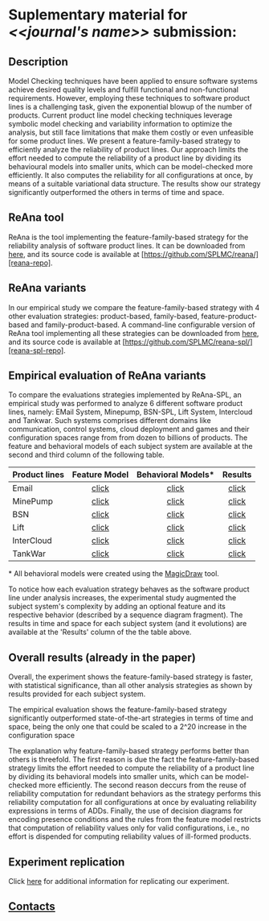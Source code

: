 # Suplementary material for *<<journal's name>>* submission:

## Description

Model Checking techniques have been applied to ensure software systems achieve
desired quality levels and fulfill functional and non-functional requirements.
However, employing these techniques to software product lines is a challenging
task, given the exponential blowup of the number of products. Current product
line model checking techniques leverage symbolic model checking and variability
information to optimize the analysis, but still face limitations that make them
costly or even unfeasible for some product lines. We present a
feature-family-based strategy to efficiently analyze the reliability of product
lines. Our approach limits the effort needed to compute the reliability of a
product line by dividing its behavioural models into smaller units, which can be
model-checked more efficiently. It also computes the reliability for all
configurations at once, by means of a suitable variational data structure. The
results show our strategy significantly outperformed the others in terms of time
and space.

## ReAna tool

ReAna is the tool implementing the feature-family-based strategy for the
reliability analysis of software product lines. It can be downloaded from
[here][reana-tool], and its source code is available at
[https://github.com/SPLMC/reana/][reana-repo].

## ReAna variants

In our empirical study we compare the feature-family-based strategy with 4 other
evaluation strategies: product-based, family-based, feature-product-based and
family-product-based. A command-line configurable version of ReAna tool
implementing all these strategies can be downloaded from [here][reana-spl-tool],
and its source code is available at
[https://github.com/SPLMC/reana-spl/][reana-spl-repo].

## Empirical evaluation of ReAna variants

To compare the evaluations strategies implemented by ReAna-SPL, an empirical
study was performed to analyze 6 different software product lines, namely: EMail
System, Minepump, BSN-SPL, Lift System, Intercloud and Tankwar.  Such systems
comprises different domains like communication, control systems, cloud
deployment and games and their configuration spaces range from from dozen to
billions of products. The feature and behavioral models of each subject system
are available at the second and third column of the following table.

| Product lines |    Feature Model     |  Behavioral Models\*  | Results               |
|---------------|:--------------------:|:---------------------:|:---------------------:|
| Email         | [click][fmemail]     | [click][bmemail]      | [click][rsemail]      |
| MinePump      | [click][fmminepump]  | [click][bmminepump]   | [click][rsminepump]   |
| BSN           | [click][fmbsn]       | [click][bmbsn]        | [click][rsbsn]        |
| Lift          | [click][fmlift]      | [click][bmlift]       | [click][rslift]       |
| InterCloud    | [click][fmintercloud]| [click][bmintercloud] | [click][rsintercloud] |
| TankWar       | [click][fmtankwar]   | [click][bmtankwar]    | [click][rstankwar]    |

\* All behavioral models were created using the [MagicDraw][magicdraw] tool.

To notice how each evaluation strategy behaves as the software product line
under analysis increases, the experimental study augmented the subject system's
complexity by adding an optional feature and its respective behavior (described
by a sequence diagram fragment). The results in time and space for each subject
system (and it evolutions) are available at the 'Results' column of the the
table above.

## Overall results  (already in the paper)

Overall, the experiment shows the feature-family-based strategy is faster, with
statistical significance, than all other analysis strategies as shown by results
provided for each subject system. 

The empirical evaluation shows the feature-family-based strategy significantly
outperformed state-of-the-art strategies in terms of time and space, being the
only one that could be scaled to a 2^20 increase in the configuration space

The explanation why feature-family-based strategy performs better than others is
threefold. The first reason is due the fact the feature-family-based strategy
limits the effort needed to compute the reliability of a product line by
dividing its behavioral models into smaller units, which can be model-checked
more efficiently.  The second reason deccurs from the reuse of reliability
computation for redundant behaviors as the strategy performs this reliability
computation for all configurations at once by evaluating reliability expressions
in terms of ADDs. Finally, the use of decision diagrams for encoding presence
conditions and the rules from the feature model restricts that computation of
reliability values only for valid configurations, i.e., no effort is dispended
for computing reliability values of ill-formed products.


## Experiment replication

Click [here](replication.html) for additional information for replicating our
experiment.

## [Contacts](site/contacts)


[reana-tool]:     https://github.com/reana/fse16/raw/master/reana/reana.jar
[reana-repo]:     https://github.com/SPLMC/reana/
[reana-spl-tool]: https://github.com/reana/fse16/raw/master/reana-spl/reana-spl.jar
[reana-spl-repo]: https://github.com/SPLMC/reana-spl/
[magicdraw]:      http://www.nomagic.com/products/magicdraw.html
[fmemail]:        spls/email/
[bmemail]:        spls/email/uml_email.tar.gz
[fmminepump]:     spls/minepump/
[bmminepump]:     spls/minepump/uml_minepump.tar.gz
[fmbsn]:          spls/bsn/
[bmbsn]:          spls/bsn/uml_bsn.tar.gz
[fmlift]:         spls/lift/
[bmlift]:         spls/lift/uml_lift.tar.gz
[fmintercloud]:   spls/intercloud/
[bmintercloud]:   spls/intercloud/uml_intercloud.tar.gz
[fmtankwar]:      spls/tankwar/
[bmtankwar]:      spls/tankwar/uml_tankwar.tar.gz
[rsbsn]:          spls/bsn/resultsBSN.html
[rsemail]:        spls/email/resultsEmail.html
[rsminepump]:     spls/minepump/resultsMinepump.html
[rslift]:         spls/lift/resultsLift.html
[rsintercloud]:   spls/intercloud/resultsIntercloud.html
[rstankwar]:      spls/tankwar/resultsTankwar.html
